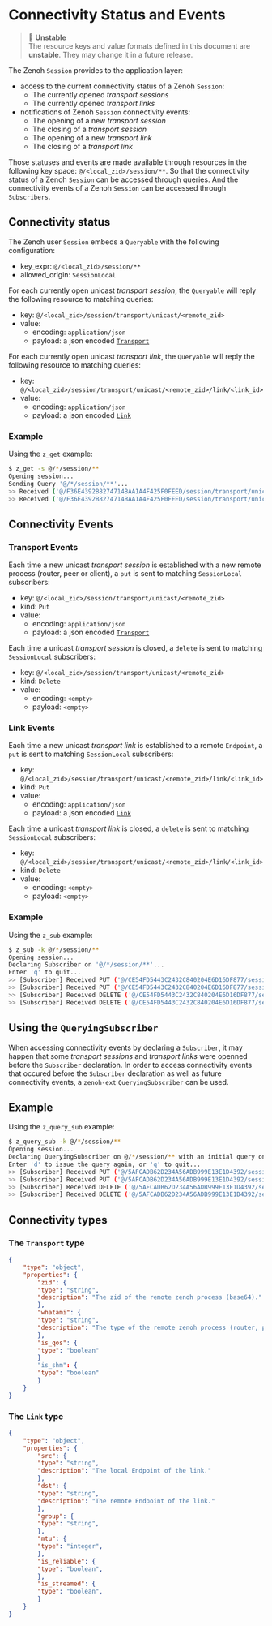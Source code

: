 # Connectivity Status and Events

> 🔬 **Unstable**<br/>
> The resource keys and value formats defined in this document are **unstable**. They may change it in a future release.

The Zenoh `Session` provides to the application layer:
- access to the current connectivity status of a Zenoh `Session`:
    - The currently opened *transport sessions*
    - The currently opened *transport links*
- notifications of Zenoh `Session` connectivity events:
    - The opening of a new *transport session*
    - The closing of a *transport session*
    - The opening of a new *transport link*
    - The closing of a *transport link*

Those statuses and events are made available through resources in the following key space: `@/<local_zid>/session/**`.
So that the connectivity status of a Zenoh `Session` can be accessed through queries. And the connectivity events of a Zenoh `Session` can be accessed through `Subscribers`.

## Connectivity status

The Zenoh user `Session` embeds a `Queryable` with the following configuration:
- key_expr: `@/<local_zid>/session/**`
- allowed_origin: `SessionLocal`

For each currently open unicast *transport session*, the `Queryable` will reply the following resource to matching queries: 
- key: `@/<local_zid>/session/transport/unicast/<remote_zid>`
- value: 
  - encoding: `application/json`
  - payload: a json encoded [`Transport`](#the-transport-type)

For each currently open unicast *transport link*, the `Queryable` will reply the following resource to matching queries: 
- key: `@/<local_zid>/session/transport/unicast/<remote_zid>/link/<link_id>`
- value: 
  - encoding: `application/json`
  - payload: a json encoded [`Link`](#the-link-type)

### Example

Using the `z_get` example: 

```bash
$ z_get -s @/*/session/**
Opening session...
Sending Query '@/*/session/**'...
>> Received ('@/F36E4392B8274714BAA1A4F425F0FEED/session/transport/unicast/CDDC6B8CAC0D4D52A0FB55DCD693F293': '{"zid":"CDDC6B8CAC0D4D52A0FB55DCD693F293","whatami":"router","is_qos":true,"is_shm":true}')
>> Received ('@/F36E4392B8274714BAA1A4F425F0FEED/session/transport/unicast/CDDC6B8CAC0D4D52A0FB55DCD693F293/link/6763370205260260746': '{"src":"tcp/127.0.0.1:55555","dst":"tcp/127.0.0.1:7447","group":null,"mtu":65535,"is_reliable":true,"is_streamed":true}')
```

## Connectivity Events

### Transport Events

Each time a new unicast *transport session* is established with a new remote process (router, peer or client), a `put` is sent to matching `SessionLocal` subscribers:
- key: `@/<local_zid>/session/transport/unicast/<remote_zid>`
- kind: `Put`
- value: 
  - encoding: `application/json`
  - payload: a json encoded [`Transport`](#the-transport-type)

Each time a unicast *transport session* is closed, a `delete` is sent to matching `SessionLocal` subscribers:
- key: `@/<local_zid>/session/transport/unicast/<remote_zid>`
- kind: `Delete`
- value: 
  - encoding: `<empty>`
  - payload: `<empty>`

### Link Events

Each time a new unicast *transport link* is established to a remote `Endpoint`, a `put` is sent to matching `SessionLocal` subscribers:
- key: `@/<local_zid>/session/transport/unicast/<remote_zid>/link/<link_id>`
- kind: `Put`
- value: 
  - encoding: `application/json`
  - payload: a json encoded [`Link`](#the-link-type)

Each time a unicast *transport link* is closed, a `delete` is sent to matching `SessionLocal` subscribers:
- key: `@/<local_zid>/session/transport/unicast/<remote_zid>/link/<link_id>`
- kind: `Delete`
- value: 
  - encoding: `<empty>`
  - payload: `<empty>`

### Example

Using the `z_sub` example:

```bash
$ z_sub -k @/*/session/** 
Opening session...
Declaring Subscriber on '@/*/session/**'...
Enter 'q' to quit...
>> [Subscriber] Received PUT ('@/CE54FD5443C2432C840204E6D16DF877/session/transport/unicast/CDDC6B8CAC0D4D52A0FB55DCD693F293': '{"zid":"CDDC6B8CAC0D4D52A0FB55DCD693F293","whatami":"router","is_qos":true,"is_shm":true}')
>> [Subscriber] Received PUT ('@/CE54FD5443C2432C840204E6D16DF877/session/transport/unicast/CDDC6B8CAC0D4D52A0FB55DCD693F293/link/3786076588163193314': '{"src":"tcp/127.0.0.1:55555","dst":"tcp/127.0.0.1:7447","group":null,"mtu":65535,"is_reliable":true,"is_streamed":true}')
>> [Subscriber] Received DELETE ('@/CE54FD5443C2432C840204E6D16DF877/session/transport/unicast/CDDC6B8CAC0D4D52A0FB55DCD693F293/link/3786076588163193314': '')
>> [Subscriber] Received DELETE ('@/CE54FD5443C2432C840204E6D16DF877/session/transport/unicast/CDDC6B8CAC0D4D52A0FB55DCD693F293': '')
```

## Using the `QueryingSubscriber`

When accessing connectivity events by declaring a `Subscriber`, it may happen that some *transport sessions* and *transport links* were openned before the `Subscriber` declaration. In order to access connectivity events that occured before the `Subscriber` declaration as well as future connectivity events, a `zenoh-ext` `QueryingSubscriber` can be used.

## Example

Using the `z_query_sub` example:

```bash
$ z_query_sub -k @/*/session/**
Opening session...
Declaring QueryingSubscriber on @/*/session/** with an initial query on @/session/**
Enter 'd' to issue the query again, or 'q' to quit...
>> [Subscriber] Received PUT ('@/5AFCADB62D234A56ADB999E13E1D4392/session/transport/unicast/CDDC6B8CAC0D4D52A0FB55DCD693F293': '{"zid":"CDDC6B8CAC0D4D52A0FB55DCD693F293","whatami":"router","is_qos":true,"is_shm":true}')
>> [Subscriber] Received PUT ('@/5AFCADB62D234A56ADB999E13E1D4392/session/transport/unicast/CDDC6B8CAC0D4D52A0FB55DCD693F293/link/15974018027047406507': '{"src":"tcp/127.0.0.1:5555"},"dst":"tcp/127.0.0.1:7447","group":null,"mtu":65535,"is_reliable":true,"is_streamed":true')
>> [Subscriber] Received DELETE ('@/5AFCADB62D234A56ADB999E13E1D4392/session/transport/unicast/CDDC6B8CAC0D4D52A0FB55DCD693F293/link/15974018027047406507': '')
>> [Subscriber] Received DELETE ('@/5AFCADB62D234A56ADB999E13E1D4392/session/transport/unicast/CDDC6B8CAC0D4D52A0FB55DCD693F293': '')
```

## Connectivity types

### The `Transport` type

```json
{
    "type": "object",
    "properties": {
        "zid": {
        "type": "string",
        "description": "The zid of the remote zenoh process (base64)."
        },
        "whatami": {
        "type": "string",
        "description": "The type of the remote zenoh process (router, peer or client)."
        },
        "is_qos": {
        "type": "boolean"
        }
        "is_shm": {
        "type": "boolean"
        }
    }
}
```

### The `Link` type

```json
{
    "type": "object",
    "properties": {
        "src": {
        "type": "string",
        "description": "The local Endpoint of the link."
        },
        "dst": {
        "type": "string",
        "description": "The remote Endpoint of the link."
        },
        "group": {
        "type": "string",
        },
        "mtu": {
        "type": "integer",
        },
        "is_reliable": {
        "type": "boolean",
        },
        "is_streamed": {
        "type": "boolean",
        }
    }
}
```
